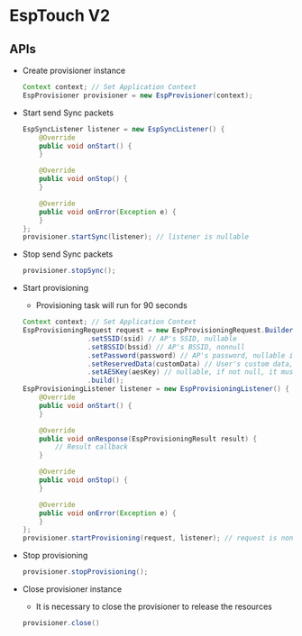# EspTouch V2


## APIs
- Create provisioner instance
  ```java
  Context context; // Set Application Context
  EspProvisioner provisioner = new EspProvisioner(context);
  ```

- Start send Sync packets
  ```java
  EspSyncListener listener = new EspSyncListener() {
      @Override
      public void onStart() {
      }

      @Override
      public void onStop() {
      }

      @Override
      public void onError(Exception e) {
      }
  };
  provisioner.startSync(listener); // listener is nullable
  ```

- Stop send Sync packets
  ```java
  provisioner.stopSync();
  ```

- Start provisioning
    - Provisioning task will run for 90 seconds
  ```java
  Context context; // Set Application Context
  EspProvisioningRequest request = new EspProvisioningRequest.Builder(context)
                  .setSSID(ssid) // AP's SSID, nullable
                  .setBSSID(bssid) // AP's BSSID, nonnull
                  .setPassword(password) // AP's password, nullable if the AP is open
                  .setReservedData(customData) // User's custom data, nullable. If not null, the max length is 127
                  .setAESKey(aesKey) // nullable, if not null, it must be 16 bytes. App developer should negotiate an AES key with Device developer first.
                  .build();
  EspProvisioningListener listener = new EspProvisioningListener() {
      @Override
      public void onStart() {
      }

      @Override
      public void onResponse(EspProvisioningResult result) {
          // Result callback
      }

      @Override
      public void onStop() {
      }

      @Override
      public void onError(Exception e) {
      }
  };
  provisioner.startProvisioning(request, listener); // request is nonnull, listener is nullable
  ```

- Stop provisioning
  ```java
  provisioner.stopProvisioning();
  ```

- Close provisioner instance
    - It is necessary to close the provisioner to release the resources
  ```java
  provisioner.close()
  ```
